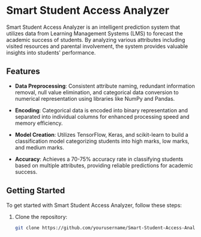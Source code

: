 # Smart Student Access Analyzer

Smart Student Access Analyzer is an intelligent prediction system that utilizes data from Learning Management Systems (LMS) to forecast the academic success of students. By analyzing various attributes including visited resources and parental involvement, the system provides valuable insights into students' performance.

## Features

- **Data Preprocessing**: Consistent attribute naming, redundant information removal, null value elimination, and categorical data conversion to numerical representation using libraries like NumPy and Pandas.
  
- **Encoding**: Categorical data is encoded into binary representation and separated into individual columns for enhanced processing speed and memory efficiency.

- **Model Creation**: Utilizes TensorFlow, Keras, and scikit-learn to build a classification model categorizing students into high marks, low marks, and medium marks.

- **Accuracy**: Achieves a 70-75% accuracy rate in classifying students based on multiple attributes, providing reliable predictions for academic success.

## Getting Started

To get started with Smart Student Access Analyzer, follow these steps:

1. Clone the repository:

   ```bash
   git clone https://github.com/yourusername/Smart-Student-Access-Analyzer.git
